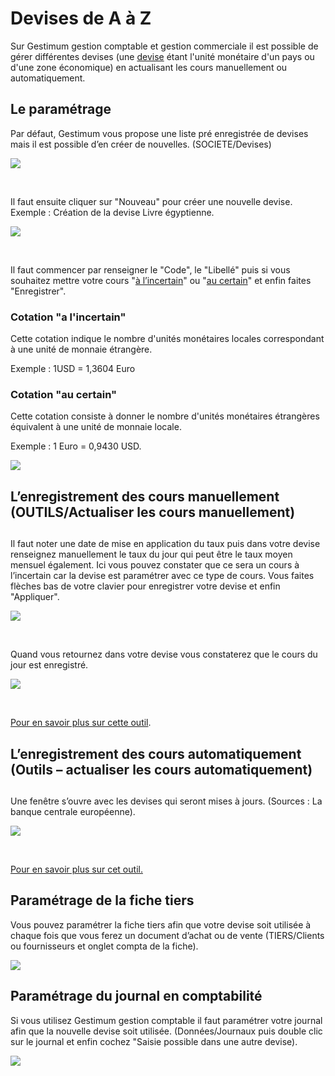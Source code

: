 # Devises de A à Z




Sur Gestimum gestion comptable et gestion commerciale il est possible de gérer différentes devises (une [devise](http://fr.wikipedia.org/wiki/Devise_(monnaie)) étant l'unité monétaire d'un pays ou d'une zone économique) en actualisant les cours manuellement ou automatiquement.


## Le paramétrage


Par défaut, Gestimum vous propose une liste pré enregistrée de devises mais il est possible d’en créer de nouvelles. (SOCIETE/Devises)


![](../../assets/images/Devises/7/MenuDevises.png)


 


Il faut ensuite cliquer sur "Nouveau" pour créer une nouvelle devise. Exemple : Création de la devise Livre égyptienne.


![](../../assets/images/Devises/7/MenuNouveau.png)


 


Il faut commencer par renseigner le "Code", le "Libellé" puis si vous souhaitez mettre votre cours "[à l’incertain](../2/CotationIncertain.md)" ou "[au certain](../2/CotationCertain.md)" et enfin faites "Enregistrer".


### Cotation "a l'incertain"


Cette cotation indique le nombre d'unités monétaires locales correspondant à une unité de monnaie étrangère.


Exemple : 1USD = 1,3604 Euro


### Cotation "au certain"


Cette cotation consiste à donner le nombre d'unités monétaires étrangères équivalent à une unité de monnaie locale.


Exemple : 1 Euro = 0,9430 USD.


![](../../assets/images/Devises/7/Devise.png)


## L’enregistrement des cours manuellement (OUTILS/Actualiser les cours manuellement)


## 


Il faut noter une date de mise en application du taux puis dans votre devise renseignez manuellement le taux du jour qui peut être le taux moyen mensuel également. Ici vous pouvez constater que ce sera un cours à l’incertain car la devise est paramétrer avec ce type de cours. Vous faites flèches bas de votre clavier pour enregistrer votre devise et enfin "Appliquer".


![](../../assets/images/Devises/6/ActualiserDevisesManuellement.png)


 


Quand vous retournez dans votre devise vous constaterez que le cours du jour est enregistré.


![](../../assets/images/Devises/7/Devise_avec_cours.png)


 


[Pour en savoir plus sur cette outil](../6/ActualisationManuelleCoursDevises.md).


## L’enregistrement des cours automatiquement (Outils – actualiser les cours automatiquement)


## 


Une fenêtre s’ouvre avec les devises qui seront mises à jours. (Sources : La banque centrale européenne).


![](../../assets/images/Devises/6/ActualiserDevisesLigne.png)


 


[Pour en savoir plus sur cet outil.](../6/ActualisationLigneCoursDevises.md)


## Paramétrage de la fiche tiers


Vous pouvez paramétrer la fiche tiers afin que votre devise soit utilisée à chaque fois que vous ferez un document d’achat ou de vente (TIERS/Clients ou fournisseurs et onglet compta de la fiche).


![](../../assets/images/Devises/7/DeviseTiers.png)
## Paramétrage du journal en comptabilité


Si vous utilisez Gestimum gestion comptable il faut paramétrer votre journal afin que la nouvelle devise soit utilisée. (Données/Journaux puis double clic sur le journal et enfin cochez "Saisie possible dans une autre devise).


![](../../assets/images/Devises/7/DeviseJournal.png)
